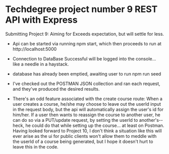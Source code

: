 # Techdegree project number 9 REST API with Express

Submitting Project 9: Aiming for Exceeds expectation, but will settle for less.

* Api can be started via running npm start, which then proceeds to run at http://localhost:5000
* Connection to DataBase Successful will be logged into the console... like a needle in a haystack.

* database has already been emptied, awaiting user to run npm run seed

* I've checked out the POSTMAN JSON collection and ran each request, and they've produced the desired results. 

* There's an odd feature associated with the create course route: When a user creates a course, he/she may choose to leave out the userId input in the request body, but the api will automatically assign the user's id for him/her. If a user then wants to reassign the course to another user, he can do so via a PUT/update request, by setting the userId to another's--heck, he could do that while setting up the course... at least on Postman. Having looked forward to Project 10, I don't think a situation like this will ever arise as the ui for public clients won't allow them to meddle with the userId of a course being generated, but I hope it doesn't hurt to leave this in the code.
